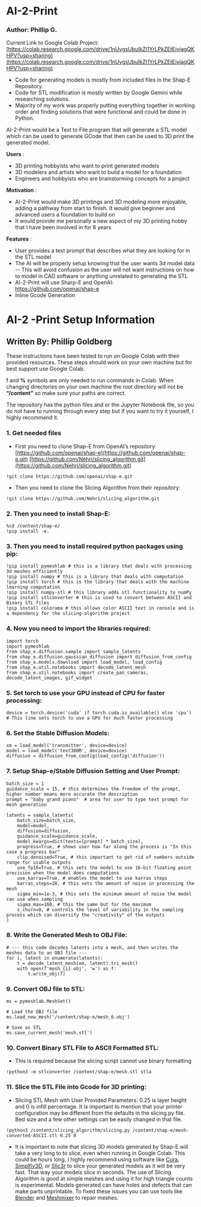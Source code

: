 # AI-2-Print

### Author: Phillip G.
Current Link to Google Colab Project: [https://colab.research.google.com/drive/1nUvgsUbuIkZI1YrLPkZEtEjvjagQKHPV?usp=sharing](https://colab.research.google.com/drive/1nUvgsUbuIkZI1YrLPkZEtEjvjagQKHPV?usp=sharing)

- Code for generating models is mostly from included files in the Shap-E Repository.
- Code for STL modification is mostly written by Google Gemini while researching solutions.
- Majority of my work was properly putting everything together in working order and finding solutions that were functional and could be done in Python.

AI-2-Print would be a Text to File program that will generate a STL model which can be used to
generate GCode that then can be used to 3D print the generated model.

**Users** :

- 3D printing hobbyists who want to print generated models
- 3D modelers and artists who want to build a model for a foundation
- Engineers and hobbyists who are brainstorming concepts for a project

**Motivation** :
- AI-2-Print would make 3D printings and 3D modeling more enjoyable, adding a pathway
from start to finish. It would give beginner and advanced users a foundation to build on
- It would provide me personally a new aspect of my 3D printing hobby that I have been
involved in for 8 years

**Features** :
- User provides a text prompt that describes what they are looking for in the STL model
- The AI will be properly setup knowing that the user wants 3d model data
-- This will avoid confusion as the user will not want instructions on how to model in
CAD software or anything unrelated to generating the STL
- AI-2-Print will use Sharp-E and OpenAI: https://github.com/openai/shap-e
- Inline Gcode Generation

# AI-2 -Print Setup Information 
## Written By: Phillip Goldberg

These instructions have been tested to run on Google Colab with their provided resources. These
steps should work on your own machine but for best support use Google Colab.

**!** and **%** symbols are only needed to run commands in Colab. When changing directories on your
own machine the root directory will not be **“/content”** so make sure your paths are correct.

The repository has the python files and or the Jupyter Notebook file, so you do not have to running
through every step but if you want to try it yourself, I highly recommend it.

### **1.** Get needed files
- First you need to clone Shap-E from OpenAI’s repository:
[https://github.com/openai/shap-e](https://github.com/openai/shap-e.git)
[https://github.com/Nehri/slicing_algorithm.git](https://github.com/Nehri/slicing_algorithm.git)
```
!git clone https://github.com/openai/shap-e.git
```
- Then you need to clone the Slicing Algorithm from their repository:
```
!git clone https://github.com/Nehri/slicing_algorithm.git
```
### **2.** Then you need to install Shap-E:
```
%cd /content/shap-e/
!pip install -e.
```
### **3.** Then you need to install required python packages using pip:
```
!pip install pymeshlab # this is a library that deals with processing 3d meshes efficiently
!pip install numpy # this is a library that deals with computation
!pip install torch # this is the library that deals with the machine learning computation
!pip install numpy-stl # this library adds stl functionality to numPy
!pip install stlconverter # this is used to convert between ASCII and Binary STL files
!pip install colorama # this allows color ASCII text in console and is a dependency for the slicing-algorithm project
```
### **4.** Now you need to import the libraries required:
```
import torch
import pymeshlab
from shap_e.diffusion.sample import sample_latents
from shap_e.diffusion.gaussian_diffusion import diffusion_from_config
from shap_e.models.download import load_model, load_config
from shap_e.util.notebooks import decode_latent_mesh
from shap_e.util.notebooks import create_pan_cameras, decode_latent_images, gif_widget
```
### **5.** Set torch to use your GPU instead of CPU for faster processing:
```
device = torch.device('cuda' if torch.cuda.is_available() else 'cpu') # This line sets torch to use a GPU for much faster processing
```
### **6.** Set the Stable Diffusion Models:
```
xm = load_model('transmitter', device=device)
model = load_model('text300M', device=device)
diffusion = diffusion_from_config(load_config('diffusion'))
```
### **7.** Setup Shap-e/Stable Diffusion Setting and User Prompt:
```
batch_size = 1
guidance_scale = 15, # this determines the freedom of the prompt, higher number means more accurate the description
prompt = "baby grand piano"  # area for user to type text prompt for mesh generation

latents = sample_latents(
    batch_size=batch_size,
    model=model,
    diffusion=diffusion,
    guidance_scale=guidance_scale,
    model_kwargs=dict(texts=[prompt] * batch_size),
    progress=True, # shows user how far along the process is "In this case a progress bar"
    clip_denoised=True, # this important to get rid of numbers outside range for usable outputs
    use_fp16=True, # this sets the model to use 16-bit floating point precision when the model does computations
    use_karras=True, # enables the model to use karras steps
    karras_steps=20, # this sets the amount of noise in processing the mesh
    sigma_min=1e-3, # this sets the minimum amount of noise the model can use when sampling
    sigma_max=160, # this the same but for the maximum
    s_churn=0, # controls the level of variability in the sampling process which can diversify the "creativity" of the outputs
)
```
### **8.** Write the Generated Mesh to OBJ File:
```
# --- this code decodes latents into a mesh, and then writes the meshes data to an OBJ file ---
for i, latent in enumerate(latents):
    t = decode_latent_mesh(xm, latent).tri_mesh()
    with open(f'mesh_{i}.obj', 'w') as f:
        t.write_obj(f)
```
### **9.** Convert OBJ file to STL:
```
ms = pymeshlab.MeshSet()

# Load the OBJ file
ms.load_new_mesh('/content/shap-e/mesh_0.obj')

# Save as STL
ms.save_current_mesh('mesh.stl')
```
### **10.** Convert Binary STL File to ASCII Formatted STL:
- This is required because the slicing script cannot use binary formatting
```
!python3 -m stlconverter /content/shap-e/mesh.stl stla
```
### **11.** Slice the STL File into Gcode for 3D printing:
- Slicing STL Mesh with User Provided Parameters: 0.25 is layer height and 0 is infill
       percentage.
       It is important to mention that your printer configuration may be different from the
       defaults in the slicing.py file. Bed size and a few other settings can be easily
       changed in that file.
```
!python3 /content/slicing_algorithm/slicing.py /content/shap-e/mesh-converted-ASCII.stl 0.25 0
```
- It is important to note that slicing 3D models generated by Shap-E will take a very long to to slice,
even when running in Google Colab. This could be hours long. I highly recommend using software
like [Cura](https://ultimaker.com/software/ultimaker-cura/), [Simplfiy3D](https://www.simplify3d.com/), or [Slic3r](https://slic3r.org/) to slice your generated models as it will be very fast. That way your
models slice in seconds. The use of Slicing Algorithm is good at simple meshes and using it for high
triangle counts is experimental. Models generated can have holes and defects that can make parts unprintable. To fixed these issues you can use tools like [Blender](https://www.blender.org/) and [Meshmixer](https://apps.autodesk.com/FUSION/en/Detail/Index?id=4108920185261935100&appLang=en&os=Win64) to repair meshes.
